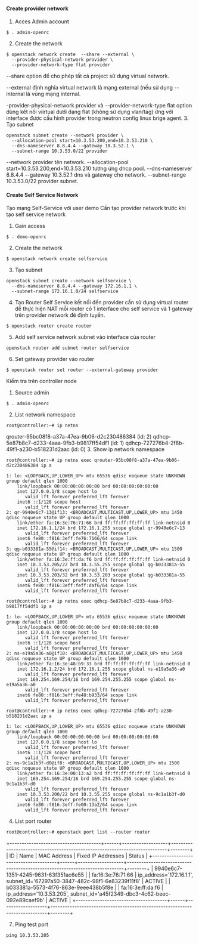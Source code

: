 #### Create provider network
1. Acces Admin account
```
$ . admin-openrc
```
2. Create the network
```
$ openstack network create  --share --external \
  --provider-physical-network provider \
  --provider-network-type flat provider
```
--share option để cho phép tất cả project sử dụng virtual network.

--external định nghĩa virtual network là mạng external (nếu sử dụng --internal là vùng mạng internal.

-provider-physical-network provider và --provider-network-type flat option dùng kết nối viirtual dưới dạng flat (không sử dụng vlan/tag) ứng với interface được cấu hình provider trong neutron config linux brige agent.
3. Tạo subnet
```
openstack subnet create --network provider \
  --allocation-pool start=10.3.53.200,end=10.3.53.210 \
  --dns-nameserver 8.8.4.4 --gateway 10.3.52.1 \
  --subnet-range 10.3.53.0/22 provider
```
--network provider tên network.
--allocation-pool start=10.3.53.200,end=10.3.53.210 tương ứng dhcp pool.
--dns-nameserver 8.8.4.4 --gateway 10.3.52.1 dns và gateway cho network.
--subnet-range 10.3.53.0/22 provider subnet.

#### Create Self Service Network

Tạo mạng Self-Service với user demo Cần tạo provider network trước khi tạo self service network

1. Gain access
```
$ . demo-openrc
```
2. Create the network
```
$ openstack network create selfservice
```
3. Tạo subnet
```
openstack subnet create --network selfservice \
  --dns-nameserver 8.8.4.4 --gateway 172.16.1.1 \
  --subnet-range 172.16.1.0/24 selfservice
```
4. Tạo Router Self Service kết nối đến provider cần sử dụng virtual router để thực hiện NAT mỗi router có 1 interface cho self service và 1 gateway trên provider network đê định tuyến.
```
$ openstack router create router
```
5. Add self service network subnet vào interface của router
```
openstack router add subnet router selfservice
```
6. Set gateway provider vào router
```
$ openstack router set router --external-gateway provider
```
Kiểm tra trên controller node
1. Source admin
```
$ . admin-openrc
```
2. List network namespace
```
root@controller:~# ip netns
```
qrouter-95bc08f8-a37a-47ea-9b06-d2c230486384 (id: 2)
qdhcp-5e87b8c7-d233-4aaa-9fb3-b9817ff54df1 (id: 1)
qdhcp-727276b4-2f8b-49f1-a230-b518231d2aac (id: 0)
3. Show ip network namespace
```
root@controller:~# ip netns exec qrouter-95bc08f8-a37a-47ea-9b06-d2c230486384 ip a
```
```
1: lo: <LOOPBACK,UP,LOWER_UP> mtu 65536 qdisc noqueue state UNKNOWN group default qlen 1000
    link/loopback 00:00:00:00:00:00 brd 00:00:00:00:00:00
    inet 127.0.0.1/8 scope host lo
       valid_lft forever preferred_lft forever
    inet6 ::1/128 scope host 
       valid_lft forever preferred_lft forever
2: qr-9940e6c7-13@if13: <BROADCAST,MULTICAST,UP,LOWER_UP> mtu 1450 qdisc noqueue state UP group default qlen 1000
    link/ether fa:16:3e:76:71:66 brd ff:ff:ff:ff:ff:ff link-netnsid 0
    inet 172.16.1.1/24 brd 172.16.1.255 scope global qr-9940e6c7-13
       valid_lft forever preferred_lft forever
    inet6 fe80::f816:3eff:fe76:7166/64 scope link 
       valid_lft forever preferred_lft forever
3: qg-b033381a-55@if14: <BROADCAST,MULTICAST,UP,LOWER_UP> mtu 1500 qdisc noqueue state UP group default qlen 1000
    link/ether fa:16:3e:ff:da:f6 brd ff:ff:ff:ff:ff:ff link-netnsid 0
    inet 10.3.53.205/22 brd 10.3.55.255 scope global qg-b033381a-55
       valid_lft forever preferred_lft forever
    inet 10.3.53.203/32 brd 10.3.53.203 scope global qg-b033381a-55
       valid_lft forever preferred_lft forever
    inet6 fe80::f816:3eff:feff:daf6/64 scope link 
       valid_lft forever preferred_lft forever
```
```
root@controller:~# ip netns exec qdhcp-5e87b8c7-d233-4aaa-9fb3-b9817ff54df1 ip a
```
```
1: lo: <LOOPBACK,UP,LOWER_UP> mtu 65536 qdisc noqueue state UNKNOWN group default qlen 1000
    link/loopback 00:00:00:00:00:00 brd 00:00:00:00:00:00
    inet 127.0.0.1/8 scope host lo
       valid_lft forever preferred_lft forever
    inet6 ::1/128 scope host 
       valid_lft forever preferred_lft forever
2: ns-e19a5a36-a0@if10: <BROADCAST,MULTICAST,UP,LOWER_UP> mtu 1450 qdisc noqueue state UP group default qlen 1000
    link/ether fa:16:3e:48:b9:33 brd ff:ff:ff:ff:ff:ff link-netnsid 0
    inet 172.16.1.2/24 brd 172.16.1.255 scope global ns-e19a5a36-a0
       valid_lft forever preferred_lft forever
    inet 169.254.169.254/16 brd 169.254.255.255 scope global ns-e19a5a36-a0
       valid_lft forever preferred_lft forever
    inet6 fe80::f816:3eff:fe48:b933/64 scope link 
       valid_lft forever preferred_lft forever
```
```
root@controller:~# ip netns exec qdhcp-727276b4-2f8b-49f1-a230-b518231d2aac ip a
```
```
1: lo: <LOOPBACK,UP,LOWER_UP> mtu 65536 qdisc noqueue state UNKNOWN group default qlen 1000
    link/loopback 00:00:00:00:00:00 brd 00:00:00:00:00:00
    inet 127.0.0.1/8 scope host lo
       valid_lft forever preferred_lft forever
    inet6 ::1/128 scope host 
       valid_lft forever preferred_lft forever
2: ns-9c1a1b3f-d0@if8: <BROADCAST,MULTICAST,UP,LOWER_UP> mtu 1500 qdisc noqueue state UP group default qlen 1000
    link/ether fa:16:3e:00:13:a2 brd ff:ff:ff:ff:ff:ff link-netnsid 0
    inet 169.254.169.254/16 brd 169.254.255.255 scope global ns-9c1a1b3f-d0
       valid_lft forever preferred_lft forever
    inet 10.3.53.200/22 brd 10.3.55.255 scope global ns-9c1a1b3f-d0
       valid_lft forever preferred_lft forever
    inet6 fe80::f816:3eff:fe00:13a2/64 scope link 
       valid_lft forever preferred_lft forever
```
4. List port router
```
root@controller:~# openstack port list --router router
```
+--------------------------------------+------+-------------------+----------------------------------------------------------------------------+--------+
| ID                                   | Name | MAC Address       | Fixed IP Addresses                                                         | Status |
+--------------------------------------+------+-------------------+----------------------------------------------------------------------------+--------+
| 9940e6c7-1351-4245-9631-63f351ac6e55 |      | fa:16:3e:76:71:66 | ip_address='172.16.1.1', subnet_id='67297a50-3847-482c-98f1-6e83239f11f8'  | ACTIVE |
| b033381a-5573-4f76-863e-9eee438b5f8e |      | fa:16:3e:ff:da:f6 | ip_address='10.3.53.205', subnet_id='a45f2349-dbc3-4c62-beec-092e89caef9b' | ACTIVE |
+--------------------------------------+------+-------------------+----------------------------------------------------------------------------+--------+

7. Ping test port
```
ping 10.3.53.205
```
